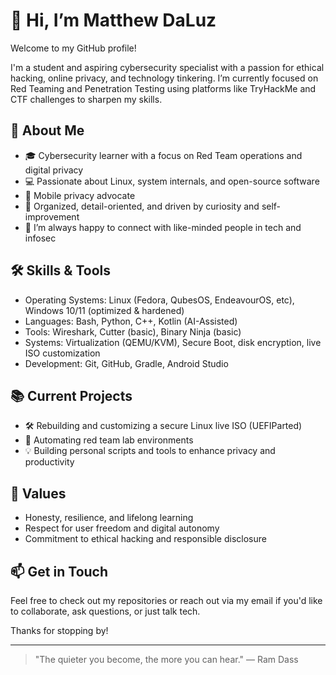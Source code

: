 # 👋 Hi, I’m Matthew DaLuz

Welcome to my GitHub profile!

I'm a student and aspiring cybersecurity specialist with a passion for ethical hacking, online privacy, and technology tinkering. I’m currently focused on Red Teaming and Penetration Testing using platforms like TryHackMe and CTF challenges to sharpen my skills.

## 🔐 About Me

- 🎓 Cybersecurity learner with a focus on Red Team operations and digital privacy
- 💻 Passionate about Linux, system internals, and open-source software
- 📱 Mobile privacy advocate
- 🧠 Organized, detail-oriented, and driven by curiosity and self-improvement
- 💬 I’m always happy to connect with like-minded people in tech and infosec

## 🛠️ Skills & Tools

- Operating Systems: Linux (Fedora, QubesOS, EndeavourOS, etc), Windows 10/11 (optimized & hardened)
- Languages: Bash, Python, C++, Kotlin (AI-Assisted)
- Tools: Wireshark, Cutter (basic), Binary Ninja (basic)
- Systems: Virtualization (QEMU/KVM), Secure Boot, disk encryption, live ISO customization
- Development: Git, GitHub, Gradle, Android Studio

## 📚 Current Projects

- 🛠️ Rebuilding and customizing a secure Linux live ISO (UEFIParted)
- 🔧 Automating red team lab environments
- 💡 Building personal scripts and tools to enhance privacy and productivity

## 🧭 Values

- Honesty, resilience, and lifelong learning
- Respect for user freedom and digital autonomy
- Commitment to ethical hacking and responsible disclosure

## 📫 Get in Touch

Feel free to check out my repositories or reach out via my email if you'd like to collaborate, ask questions, or just talk tech.

Thanks for stopping by!

---

> "The quieter you become, the more you can hear." — Ram Dass
